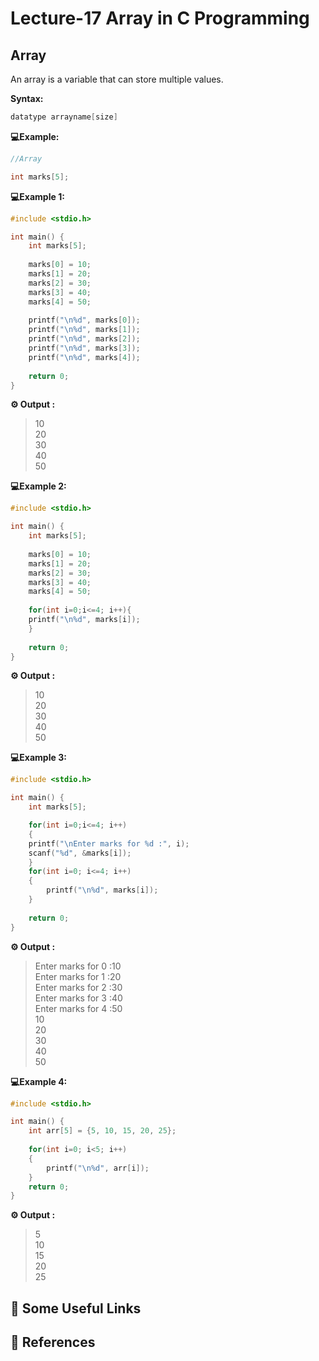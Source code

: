 # Lecture-17 Array in C Programming 

## Array

An array is a variable that can store multiple values.

**Syntax:**
```c
datatype arrayname[size]

```

**💻Example:**

```c
//Array

int marks[5];
```
**💻Example 1:**

```c
#include <stdio.h>

int main() {
    int marks[5];
    
    marks[0] = 10;
    marks[1] = 20;
    marks[2] = 30;
    marks[3] = 40;
    marks[4] = 50;
    
    printf("\n%d", marks[0]);
    printf("\n%d", marks[1]);
    printf("\n%d", marks[2]);
    printf("\n%d", marks[3]);
    printf("\n%d", marks[4]);
    
    return 0;
}
```
**⚙️ Output :** 
>10<br>
20<br>
30<br>
40<br>
50<br>

**💻Example 2:**
```c
#include <stdio.h>

int main() {
    int marks[5];
    
    marks[0] = 10;
    marks[1] = 20;
    marks[2] = 30;
    marks[3] = 40;
    marks[4] = 50;
    
    for(int i=0;i<=4; i++){
    printf("\n%d", marks[i]);
    }
    
    return 0;
}
```
**⚙️ Output :** 
>10<br>
20<br>
30<br>
40<br>
50<br>

**💻Example 3:**
```c
#include <stdio.h>

int main() {
    int marks[5];

    for(int i=0;i<=4; i++)
    {
    printf("\nEnter marks for %d :", i);
    scanf("%d", &marks[i]);
    }
    for(int i=0; i<=4; i++)
    {
        printf("\n%d", marks[i]);
    }
    
    return 0;
}
```
**⚙️ Output :** 
>Enter marks for 0 :10<br>
Enter marks for 1 :20<br>
Enter marks for 2 :30<br>
Enter marks for 3 :40<br>
Enter marks for 4 :50<br>
10<br>
20<br>
30<br>
40<br>
50<br>

**💻Example 4:**
```c
#include <stdio.h>

int main() {
    int arr[5] = {5, 10, 15, 20, 25};
    
    for(int i=0; i<5; i++)
    {
        printf("\n%d", arr[i]);
    }
    return 0;
}
```
**⚙️ Output :** 
>5<br>
10<br>
15<br>
20<br>
25<br>

## 🔗 Some Useful Links

## 📖 References